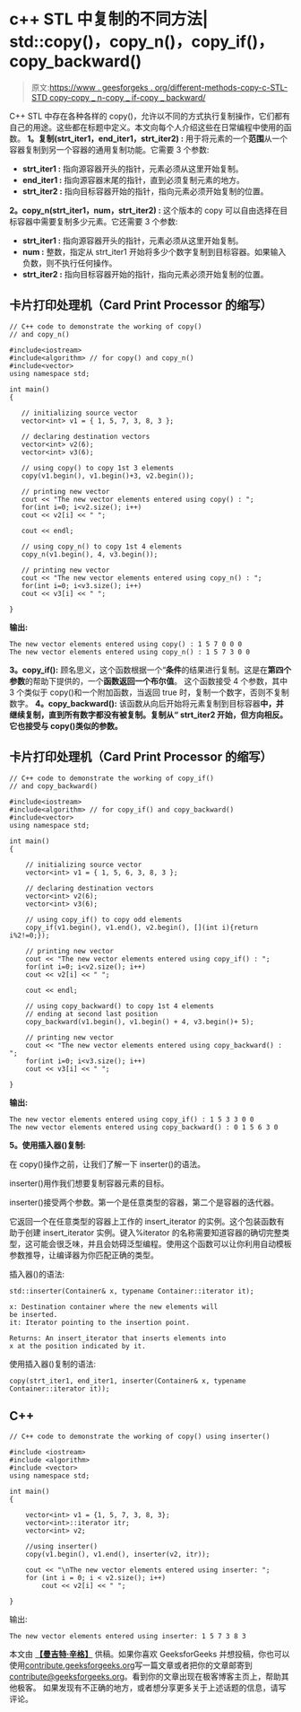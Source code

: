 # c++ STL 中复制的不同方法| std::copy()，copy_n()，copy_if()，copy_backward()

> 原文:[https://www . geesforgeks . org/different-methods-copy-c-STL-STD copy-copy _ n-copy _ if-copy _ backward/](https://www.geeksforgeeks.org/different-methods-copy-c-stl-stdcopy-copy_n-copy_if-copy_backward/)

C++ STL 中存在各种各样的 copy()，允许以不同的方式执行复制操作，它们都有自己的用途。这些都在标题<algorithm>中定义。本文向每个人介绍这些在日常编程中使用的函数。
**1。复制(strt_iter1，end_iter1，strt_iter2) :** 用于将元素的一个**范围**从一个容器复制到另一个容器的通用复制功能。它需要 3 个参数:</algorithm>

*   **strt_iter1 :** 指向源容器开头的指针，元素必须从这里开始复制。
*   **end_iter1 :** 指向源容器末尾的指针，直到必须复制元素的地方。
*   **strt_iter2 :** 指向目标容器开始的指针，指向元素必须开始复制的位置。

**2。copy_n(strt_iter1，num，strt_iter2) :** 这个版本的 copy 可以自由选择在目标容器中需要复制多少元素。它还需要 3 个参数:

*   **strt_iter1 :** 指向源容器开头的指针，元素必须从这里开始复制。
*   **num :** 整数，指定从 strt_iter1 开始将多少个数字复制到目标容器。如果输入负数，则不执行任何操作。
*   **strt_iter2 :** 指向目标容器开始的指针，指向元素必须开始复制的位置。

## 卡片打印处理机（Card Print Processor 的缩写）

```
// C++ code to demonstrate the working of copy()
// and copy_n()

#include<iostream>
#include<algorithm> // for copy() and copy_n()
#include<vector>
using namespace std;

int main()
{

   // initializing source vector
   vector<int> v1 = { 1, 5, 7, 3, 8, 3 };

   // declaring destination vectors
   vector<int> v2(6);
   vector<int> v3(6);

   // using copy() to copy 1st 3 elements
   copy(v1.begin(), v1.begin()+3, v2.begin());

   // printing new vector
   cout << "The new vector elements entered using copy() : ";
   for(int i=0; i<v2.size(); i++)
   cout << v2[i] << " ";

   cout << endl;

   // using copy_n() to copy 1st 4 elements
   copy_n(v1.begin(), 4, v3.begin());

   // printing new vector
   cout << "The new vector elements entered using copy_n() : ";
   for(int i=0; i<v3.size(); i++)
   cout << v3[i] << " ";

}
```

**输出:**

```
The new vector elements entered using copy() : 1 5 7 0 0 0 
The new vector elements entered using copy_n() : 1 5 7 3 0 0 
```

**3。copy_if():** 顾名思义，这个函数根据一个“**条件**的结果进行复制。这是在**第四个参数**的帮助下提供的，一个**函数返回一个布尔值**。
这个函数接受 4 个参数，其中 3 个类似于 copy()和一个附加函数，当返回 true 时，复制一个数字，否则不复制数字。
**4。copy_backward():** 该函数从向后开始将元素复制到目标容器**中，并继续复制，直到所有数字都没有被复制。复制从“ **strt_iter2** 开始，但方向相反。它也接受与 copy()类似的参数。**

## 卡片打印处理机（Card Print Processor 的缩写）

```
// C++ code to demonstrate the working of copy_if()
// and copy_backward()

#include<iostream>
#include<algorithm> // for copy_if() and copy_backward()
#include<vector>
using namespace std;

int main()
{

    // initializing source vector
    vector<int> v1 = { 1, 5, 6, 3, 8, 3 };

    // declaring destination vectors
    vector<int> v2(6);
    vector<int> v3(6);

    // using copy_if() to copy odd elements
    copy_if(v1.begin(), v1.end(), v2.begin(), [](int i){return i%2!=0;});

    // printing new vector
    cout << "The new vector elements entered using copy_if() : ";
    for(int i=0; i<v2.size(); i++)
    cout << v2[i] << " ";

    cout << endl;

    // using copy_backward() to copy 1st 4 elements
    // ending at second last position
    copy_backward(v1.begin(), v1.begin() + 4, v3.begin()+ 5);

    // printing new vector
    cout << "The new vector elements entered using copy_backward() : ";
    for(int i=0; i<v3.size(); i++)
    cout << v3[i] << " ";

}
```

**输出:**

```
The new vector elements entered using copy_if() : 1 5 3 3 0 0 
The new vector elements entered using copy_backward() : 0 1 5 6 3 0 
```

**5。使用插入器()复制:**

在 copy()操作之前，让我们了解一下 inserter()的语法。

inserter()用作我们想要复制容器元素的目标。

inserter()接受两个参数。第一个是任意类型的容器，第二个是容器的迭代器。

它返回一个在任意类型的容器上工作的 insert_iterator 的实例。这个包装函数有助于创建 insert_iterator 实例。键入%iterator 的名称需要知道容器的确切完整类型，这可能会很乏味，并且会妨碍泛型编程。使用这个函数可以让你利用自动模板参数推导，让编译器为你匹配正确的类型。

插入器()的语法:

```
std::inserter(Container& x, typename Container::iterator it);

x: Destination container where the new elements will 
be inserted.
it: Iterator pointing to the insertion point.

Returns: An insert_iterator that inserts elements into 
x at the position indicated by it.
```

使用插入器()复制的语法:

```
copy(strt_iter1, end_iter1, inserter(Container& x, typename Container::iterator it));
```

## C++

```
// C++ code to demonstrate the working of copy() using inserter()

#include <iostream>
#include <algorithm>
#include <vector>
using namespace std;

int main()
{

    vector<int> v1 = {1, 5, 7, 3, 8, 3};
    vector<int>::iterator itr;
    vector<int> v2;

    //using inserter()
    copy(v1.begin(), v1.end(), inserter(v2, itr));

    cout << "\nThe new vector elements entered using inserter: ";
    for (int i = 0; i < v2.size(); i++)
        cout << v2[i] << " ";

}
```

输出:

```
The new vector elements entered using inserter: 1 5 7 3 8 3 
```

本文由 [**【曼吉特·辛格】**](https://www.facebook.com/manjeet.04.singh) 供稿。如果你喜欢 GeeksforGeeks 并想投稿，你也可以使用[contribute.geeksforgeeks.org](http://www.contribute.geeksforgeeks.org)写一篇文章或者把你的文章邮寄到 contribute@geeksforgeeks.org。看到你的文章出现在极客博客主页上，帮助其他极客。
如果发现有不正确的地方，或者想分享更多关于上述话题的信息，请写评论。